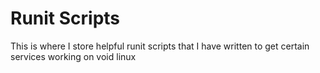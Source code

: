 Runit Scripts
=============
This is where I store helpful runit scripts that I have written to get certain services working on void linux
